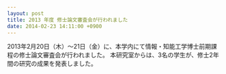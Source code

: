 ```yaml
---
layout: post
title: 2013 年度 修士論文審査会が行われました
date: 2014-02-23 14:11:00 +0900
---
```


2013年2月20日（木）～21日（金）に、本学内にて情報・知能工学博士前期課程の修士論文審査会が行われました。
本研究室からは、3名の学生が、修士2年間の研究の成果を発表しました。
